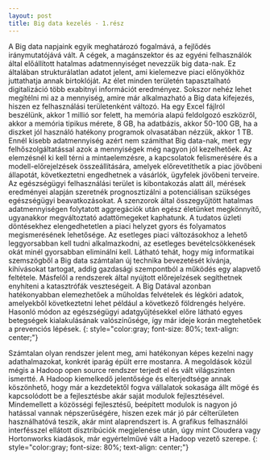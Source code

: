 ```yaml
---
layout: post
title: Big data kezelés - 1.rész
---
```


A Big data napjaink egyik meghatározó fogalmává, a fejlődés iránymutatójává vált. A cégek, a magánszektor és az egyéni felhasználók által előállított hatalmas adatmennyiséget nevezzük big data-nak. Ez általában strukturálatlan adatot jelent, ami kielemezve piaci előnyökhöz juttathatja annak birtoklóját. Az élet minden területén tapasztalható digitalizáció több exabitnyi információt eredményez. Sokszor nehéz lehet megítélni mi az a mennyiség, amire már alkalmazható a Big data kifejezés, hiszen ez felhasználási területenként változó. Ha egy Excel fájlról beszélünk, akkor 1 millió sor felett, ha memória alapú feldolgozó eszközről, akkor a memória tipikus mérete, 8 GB, ha adatbázis, akkor 50-100 GB, ha a diszket jól használó hatékony programok olvasatában nézzük, akkor 1 TB. Ennél kisebb adatmennyiség azért nem számíthat Big data-nak, mert egy felhőszolgáltatással azok a mennyiségek még nagyon jól kezelhetőek.
Az elemzésnél ki kell térni a mintaelemzésre, a kapcsolatok felismerésére és a modell-előrejelzések összeállítására, amelyek előrevetíthetik a piac jövőbeni állapotát, következtetni engedhetnek a vásárlók, ügyfelek jövőbeni terveire. Az egészségügyi felhasználási terület is kibontakozás alatt áll, mérések eredményei alapján szeretnék prognosztizálni a potenciálisan szükséges egészségügyi beavatkozásokat. A szenzorok által összegyűjtött hatalmas adatmennyiségen folytatott aggregációk után egész életünket megkönnyítő, ugyanakkor megváltoztató adattömegeket kaphatunk.
A tudatos üzleti döntésekhez elengedhetetlen a piaci helyzet gyors és folyamatos megismerésének lehetősége. Az esetleges piaci változásokhoz a lehető leggyorsabban kell tudni alkalmazkodni, az esetleges bevételcsökkenések okát minél gyorsabban eliminálni kell. Látható tehát, hogy míg informatikai szemszögből a Big data számtalan új technika bevezetését kívánja, kihívásokat tartogat, addig gazdasági szempontból a működés egy alapvető feltétele. Másfelől a rendszerek által nyújtott előrejelzések segíthetnek enyhíteni a katasztrófák veszteségeit. A Big Datával azonban hatékonyabban elemezhetőek a műholdas felvételek és légköri adatok, amelyekből következtetni lehet például a következő földrengés helyére. Hasonló módon az egészségügyi adatgyűjtésekkel előre látható egyes betegségek kialakulásának valószínűsége, így már ideje korán megtehetőek a prevenciós lépések. {: style="color:gray; font-size: 80%; text-align: center;"}

Számtalan olyan rendszer jelent meg, ami hatékonyan képes kezelni nagy adathalmazokat, konkrét iparág épült erre mostanra. A megoldások közül mégis a Hadoop open source rendszer terjedt el és vált világszinten ismertté. A Hadoop kiemelkedő jelentősége és elterjedtsége annak köszönhető, hogy már a kezdetektől fogva vállalatok sokasága állt mögé és kapcsolódott be a fejlesztésbe akár saját modulok fejlesztésével. Mindemellett a közösségi fejlesztésű, beépített modulok is nagyon jó hatással vannak népszerűségére, hiszen ezek már jó pár célterületen használhatóvá teszik, akár mint alaprendszert is. A grafikus felhasználói interfésszel ellátott disztribúciók megjelenése után, úgy mint Cloudera vagy Hortonworks kiadások, már egyértelművé vált a Hadoop vezető szerepe. {: style="color:gray; font-size: 80%; text-align: center;"}
